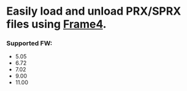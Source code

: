 # Easily load and unload PRX/SPRX files using [Frame4](https://github.com/DeathRGH/libframe4-cs).

### Supported FW:
- 5.05
- 6.72
- 7.02
- 9.00
- 11.00
